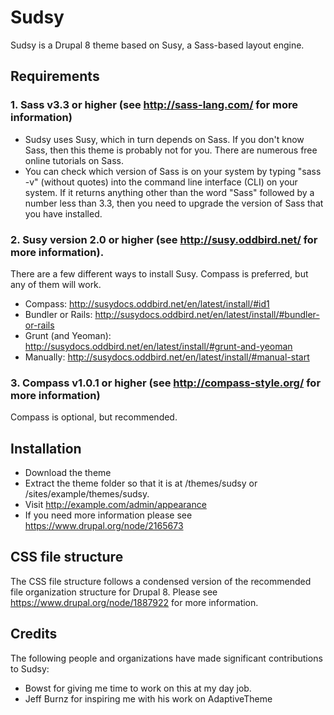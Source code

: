 # Sudsy
Sudsy is a Drupal 8 theme based on Susy, a Sass-based layout engine.

## Requirements

### 1. Sass v3.3 or higher (see http://sass-lang.com/ for more information)
  * Sudsy uses Susy, which in turn depends on Sass. If you don't know Sass,
  then this theme is probably not for you. There are numerous free online
  tutorials on Sass.
  * You can check which version of Sass is on your system by typing "sass -v" 
  (without quotes) into the command line interface (CLI) on your system. If it
  returns anything other than the word "Sass" followed by a number less than
  3.3, then you need to upgrade the version of Sass that you have installed.
  
### 2. Susy version 2.0 or higher (see http://susy.oddbird.net/ for more information).
  There are a few different ways to install Susy. Compass is
  preferred, but any of them will work.
 
 * Compass: http://susydocs.oddbird.net/en/latest/install/#id1
 * Bundler or Rails: http://susydocs.oddbird.net/en/latest/install/#bundler-or-rails
 * Grunt (and Yeoman): http://susydocs.oddbird.net/en/latest/install/#grunt-and-yeoman
 * Manually: http://susydocs.oddbird.net/en/latest/install/#manual-start

### 3. Compass v1.0.1 or higher (see http://compass-style.org/ for more information)
  Compass is optional, but recommended.

## Installation
  * Download the theme 
  * Extract the theme folder so that it is at /themes/sudsy or /sites/example/themes/sudsy.
  * Visit http://example.com/admin/appearance
  * If you need more information please see https://www.drupal.org/node/2165673

## CSS file structure
  The CSS file structure follows a condensed version of the recommended file
  organization structure for   Drupal 8. Please see 
  https://www.drupal.org/node/1887922 for more information.

## Credits
  The following people and organizations have made significant contributions to Sudsy:

  * Bowst for giving me time to work on this at my day job.
  * Jeff Burnz for inspiring me with his work on AdaptiveTheme
